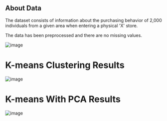 ## About Data

The dataset consists of information about the purchasing behavior of 2,000 individuals from a given area when entering a physical 'X' store. 

The data has been preprocessed and there are no missing values. 


![image](https://user-images.githubusercontent.com/63057970/190853596-c0cb916b-a56b-4165-bb3b-ff7a164f69ed.png)


# K-means Clustering Results
![image](https://user-images.githubusercontent.com/63057970/190855896-6da2f6e5-3396-4300-b293-095d71bbfb38.png)


# K-means With PCA Results

![image](https://user-images.githubusercontent.com/63057970/190859335-e6dd1916-5b32-46aa-9518-a1a9cf9fd9fe.png)




